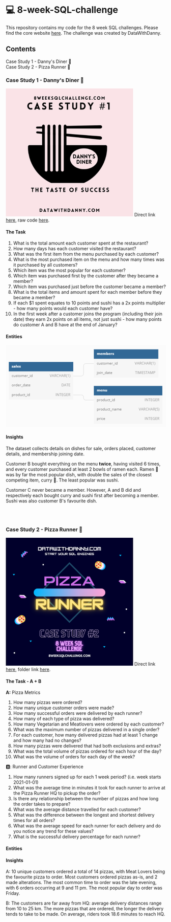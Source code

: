 # 💻 8-week-SQL-challenge
This repository contains my code for the 8 week SQL challenges. Please find the core website <a href = 'https://8weeksqlchallenge.com/'>here</a>. The challenge was created by DataWithDanny.

## Contents 
  
Case Study 1 - Danny's Diner 🍜<br>
Case Study 2 - Pizza Runner 🍕<br>


### Case Study 1 - Danny's Diner 🍜
<img src ="https://github.com/lion-star-gold/8-week-SQL-challenge/blob/main/Case%20Study%201%20-%20Danny's%20Diner/main_image.png" width="400">
Direct link <a href="https://8weeksqlchallenge.com/case-study-1/">here</a>, raw code <a href="https://github.com/lion-star-gold/8-week-SQL-challenge/blob/main/Case%20Study%201%20-%20Danny's%20Diner/The%20Taste%20of%20Success.ipynb">here</a>.

#### The Task
1. What is the total amount each customer spent at the restaurant?
2. How many days has each customer visited the restaurant?
3. What was the first item from the menu purchased by each customer?
4. What is the most purchased item on the menu and how many times was it purchased by all customers?
5. Which item was the most popular for each customer?
6. Which item was purchased first by the customer after they became a member?
7. Which item was purchased just before the customer became a member?
8. What is the total items and amount spent for each member before they became a member?
9. If each $1 spent equates to 10 points and sushi has a 2x points multiplier - how many points would each customer have?
10. In the first week after a customer joins the program (including their join date) they earn 2x points on all items, not just sushi - how many points do customer A and B have at the end of January?

#### Entities
<img src ="https://github.com/lion-star-gold/8-week-SQL-challenge/blob/main/Case%20Study%201%20-%20Danny's%20Diner/erd-1.PNG">

#### Insights
The dataset collects details on dishes for sale, orders placed, customer details, and membership joining date. 

Customer B bought everything on the menu <b>twice</b>, having visited 6 times, and every customer purchased at least 2 bowls of ramen each. Ramen 🍜 was by far the most popular dish, with double the sales of the closest competing item, curry 🍛. The least popular was sushi.

Customer C never became a member. However, A and B did and respectively each bought curry and sushi first after becoming a member. Sushi was also customer B's favourite dish.

<br>
<br>

### Case Study 2 - Pizza Runner 🍕
<img src ="https://github.com/lion-star-gold/8-week-SQL-challenge/blob/main/Case%20Study%202%20-%20Pizza%20Runner/main_image.png" width="400">
Direct link <a href="https://8weeksqlchallenge.com/case-study-1/">here</a>, folder link <a href="https://github.com/lion-star-gold/8-week-SQL-challenge/tree/main/Case%20Study%202%20-%20Pizza%20Runner">here</a>.

#### The Task - A + B
<b>A:</b> Pizza Metrics
1. How many pizzas were ordered?
2. How many unique customer orders were made?
3. How many successful orders were delivered by each runner?
4. How many of each type of pizza was delivered?
5. How many Vegetarian and Meatlovers were ordered by each customer?
6. What was the maximum number of pizzas delivered in a single order?
7. For each customer, how many delivered pizzas had at least 1 change and how many had no changes?
8. How many pizzas were delivered that had both exclusions and extras?
9. What was the total volume of pizzas ordered for each hour of the day?
10. What was the volume of orders for each day of the week?

🅱️: Runner and Customer Experience
1. How many runners signed up for each 1 week period? (i.e. week starts 2021-01-01)
2. What was the average time in minutes it took for each runner to arrive at the Pizza Runner HQ to pickup the order?
3. Is there any relationship between the number of pizzas and how long the order takes to prepare?
4. What was the average distance travelled for each customer?
5. What was the difference between the longest and shortest delivery times for all orders?
6. What was the average speed for each runner for each delivery and do you notice any trend for these values?
7. What is the successful delivery percentage for each runner?

#### Entities

#### Insights
A: 10 unique customers ordered a total of 14 pizzas, with Meat Lovers being the favourite pizza to order. Most customers ordered pizzas as-is, and 2 made alterations. The most common time to order was the late evening, with 6 orders occurring at 9 and 11 pm. The most popular day to order was Friday.

B: The customers are far away from HQ: average delivery distances range from 10 to 25 km. The more pizzas that are ordered, the longer the delivery tends to take to be made. On average, riders took 18.6 minutes to reach HQ.
